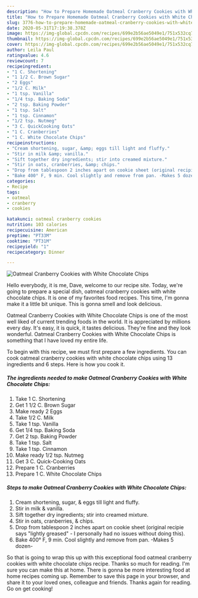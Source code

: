 ```yaml
---
description: "How to Prepare Homemade Oatmeal Cranberry Cookies with White Chocolate Chips"
title: "How to Prepare Homemade Oatmeal Cranberry Cookies with White Chocolate Chips"
slug: 3776-how-to-prepare-homemade-oatmeal-cranberry-cookies-with-white-chocolate-chips
date: 2020-05-31T17:19:38.378Z
image: https://img-global.cpcdn.com/recipes/699e2b56ae5049e1/751x532cq70/oatmeal-cranberry-cookies-with-white-chocolate-chips-recipe-main-photo.jpg
thumbnail: https://img-global.cpcdn.com/recipes/699e2b56ae5049e1/751x532cq70/oatmeal-cranberry-cookies-with-white-chocolate-chips-recipe-main-photo.jpg
cover: https://img-global.cpcdn.com/recipes/699e2b56ae5049e1/751x532cq70/oatmeal-cranberry-cookies-with-white-chocolate-chips-recipe-main-photo.jpg
author: Leila Paul
ratingvalue: 4.6
reviewcount: 7
recipeingredient:
- "1 C. Shortening"
- "1 1/2 C. Brown Sugar"
- "2 Eggs"
- "1/2 C. Milk"
- "1 tsp. Vanilla"
- "1/4 tsp. Baking Soda"
- "2 tsp. Baking Powder"
- "1 tsp. Salt"
- "1 tsp. Cinnamon"
- "1/2 tsp. Nutmeg"
- "3 C. QuickCooking Oats"
- "1 C. Cranberries"
- "1 C. White Chocolate Chips"
recipeinstructions:
- "Cream shortening, sugar, &amp; eggs till light and fluffy."
- "Stir in milk &amp; vanilla."
- "Sift together dry ingredients; stir into creamed mixture."
- "Stir in oats, cranberries, &amp; chips."
- "Drop from tablespoon 2 inches apart on cookie sheet (original recipie says &#34;lightly greased&#34; - I personally had no issues without doing this)."
- "Bake 400° F, 9 min. Cool slightly and remove from pan. -Makes 5 dozen-"
categories:
- Recipe
tags:
- oatmeal
- cranberry
- cookies

katakunci: oatmeal cranberry cookies 
nutrition: 103 calories
recipecuisine: American
preptime: "PT33M"
cooktime: "PT31M"
recipeyield: "1"
recipecategory: Dinner

---
```



![Oatmeal Cranberry Cookies with White Chocolate Chips](https://img-global.cpcdn.com/recipes/699e2b56ae5049e1/751x532cq70/oatmeal-cranberry-cookies-with-white-chocolate-chips-recipe-main-photo.jpg)

Hello everybody, it is me, Dave, welcome to our recipe site. Today, we're going to prepare a special dish, oatmeal cranberry cookies with white chocolate chips. It is one of my favorites food recipes. This time, I'm gonna make it a little bit unique. This is gonna smell and look delicious.

Oatmeal Cranberry Cookies with White Chocolate Chips is one of the most well liked of current trending foods in the world. It is appreciated by millions every day. It's easy, it is quick, it tastes delicious. They're fine and they look wonderful. Oatmeal Cranberry Cookies with White Chocolate Chips is something that I have loved my entire life.




To begin with this recipe, we must first prepare a few ingredients. You can cook oatmeal cranberry cookies with white chocolate chips using 13 ingredients and 6 steps. Here is how you cook it.

<!--inarticleads1-->

##### The ingredients needed to make Oatmeal Cranberry Cookies with White Chocolate Chips:

1. Take 1 C. Shortening
1. Get 1 1/2 C. Brown Sugar
1. Make ready 2 Eggs
1. Take 1/2 C. Milk
1. Take 1 tsp. Vanilla
1. Get 1/4 tsp. Baking Soda
1. Get 2 tsp. Baking Powder
1. Take 1 tsp. Salt
1. Take 1 tsp. Cinnamon
1. Make ready 1/2 tsp. Nutmeg
1. Get 3 C. Quick-Cooking Oats
1. Prepare 1 C. Cranberries
1. Prepare 1 C. White Chocolate Chips




<!--inarticleads2-->

##### Steps to make Oatmeal Cranberry Cookies with White Chocolate Chips:

1. Cream shortening, sugar, &amp; eggs till light and fluffy.
1. Stir in milk &amp; vanilla.
1. Sift together dry ingredients; stir into creamed mixture.
1. Stir in oats, cranberries, &amp; chips.
1. Drop from tablespoon 2 inches apart on cookie sheet (original recipie says &#34;lightly greased&#34; - I personally had no issues without doing this).
1. Bake 400° F, 9 min. Cool slightly and remove from pan. -Makes 5 dozen-




So that is going to wrap this up with this exceptional food oatmeal cranberry cookies with white chocolate chips recipe. Thanks so much for reading. I'm sure you can make this at home. There is gonna be more interesting food at home recipes coming up. Remember to save this page in your browser, and share it to your loved ones, colleague and friends. Thanks again for reading. Go on get cooking!
